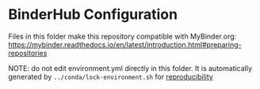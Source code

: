 # BinderHub Configuration

Files in this folder make this repository compatible with MyBinder.org: https://mybinder.readthedocs.io/en/latest/introduction.html#preparing-repositories

NOTE: do not edit environment.yml directly in this folder. It is automatically generated by `../conda/lock-environment.sh` for [reproducibility](https://repo2docker.readthedocs.io/en/latest/howto/export_environment.html)
